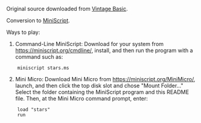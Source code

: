 Original source downloaded from [Vintage Basic](http://www.vintage-basic.net/games.html).

Conversion to [MiniScript](https://miniscript.org).

Ways to play:

1. Command-Line MiniScript:
Download for your system from https://miniscript.org/cmdline/, install, and then run the program with a command such as:
```
	miniscript stars.ms
```

2. Mini Micro:
Download Mini Micro from https://miniscript.org/MiniMicro/, launch, and then click the top disk slot and chose "Mount Folder..."  Select the folder containing the MiniScript program and this README file.  Then, at the Mini Micro command prompt, enter:
```
	load "stars"
	run
```
